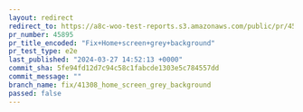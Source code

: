 ```yaml
---
layout: redirect
redirect_to: https://a8c-woo-test-reports.s3.amazonaws.com/public/pr/45895/e2e/index.html
pr_number: 45895
pr_title_encoded: "Fix+Home+screen+grey+background"
pr_test_type: e2e
last_published: "2024-03-27 14:52:13 +0000"
commit_sha: 5fe94fd12d7c94c58c1fabcde1303e5c784557dd
commit_message: ""
branch_name: fix/41308_home_screen_grey_background
passed: false
---
```

